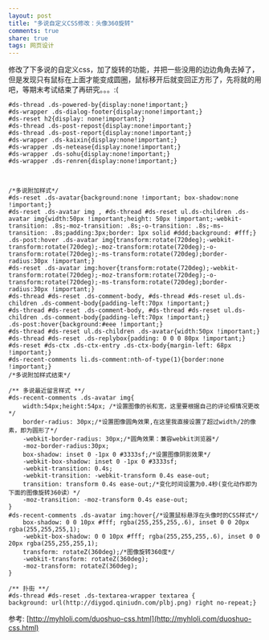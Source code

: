 ```yaml
---
layout: post
title: "多说自定义CSS修改：头像360旋转" 
comments: true
share: true
tags: 网页设计
---
```



修改了下多说的自定义css，加了旋转的功能，并把一些没用的边边角角去掉了，但是发现只有鼠标在上面才能变成圆圈，鼠标移开后就变回正方形了，先将就的用吧，等期末考试结束了再研究。。。:(

	#ds-thread .ds-powered-by{display:none!important;}
	#ds-wrapper .ds-dialog-footer{display:none!important;}
	#ds-reset h2{display: none!important;}
	#ds-thread .ds-post-repost{display:none!important;}
	#ds-thread .ds-post-report{display:none!important;}
	#ds-wrapper .ds-kaixin{display:none!important;}
	#ds-wrapper .ds-netease{display:none!important;}
	#ds-wrapper .ds-sohu{display:none!important;}
	#ds-wrapper .ds-renren{display:none!important;}
	
	
	
	/*多说附加样式*/
	#ds-reset .ds-avatar{background:none !important; box-shadow:none !important;}
	#ds-reset .ds-avatar img , #ds-thread #ds-reset ul.ds-children .ds-avatar img{width:50px !important;height: 50px !important;-webkit-transition: .8s;-moz-transition: .8s;-o-transition: .8s;-ms-transition: .8s;padding:3px;border: 1px solid #ddd;background: #fff;}
	.ds-post:hover .ds-avatar img{transform:rotate(720deg);-webkit-transform:rotate(720deg);-moz-transform:rotate(720deg);-o-transform:rotate(720deg);-ms-transform:rotate(720deg);border-radius:30px !important;}
	#ds-reset .ds-avatar img:hover{transform:rotate(720deg);-webkit-transform:rotate(720deg);-moz-transform:rotate(720deg);-o-transform:rotate(720deg);-ms-transform:rotate(720deg);border-radius:30px !important;}
	#ds-thread #ds-reset .ds-comment-body, #ds-thread #ds-reset ul.ds-children .ds-comment-body{padding-left:70px !important;}
	#ds-thread #ds-reset .ds-comment-body, #ds-thread #ds-reset ul.ds-children .ds-comment-body{padding-left:70px !important;}
	.ds-post:hover{background:#eee !important;}
	#ds-thread #ds-reset ul.ds-children .ds-avatar{width:50px !important;}
	#ds-thread #ds-reset .ds-replybox{padding: 0 0 0 80px !important;}
	#ds-reset #ds-ctx .ds-ctx-entry .ds-ctx-body{margin-left: 68px !important;}
	#ds-recent-comments li.ds-comment:nth-of-type(1){border:none !important;}
	/*多说附加样式结束*/
	
	/** 多说最近留言样式 **/
	#ds-recent-comments .ds-avatar img{
	    width:54px;height:54px; /*设置图像的长和宽，这里要根据自己的评论框情况更改*/
	    border-radius: 30px;/*设置图像圆角效果,在这里我直接设置了超过width/2的像素，即为圆形了*/
	    -webkit-border-radius: 30px;/*圆角效果：兼容webkit浏览器*/
	    -moz-border-radius:30px;
	    box-shadow: inset 0 -1px 0 #3333sf;/*设置图像阴影效果*/
	    -webkit-box-shadow: inset 0 -1px 0 #3333sf;
	    -webkit-transition: 0.4s;
	    -webkit-transition: -webkit-transform 0.4s ease-out;
	    transition: transform 0.4s ease-out;/*变化时间设置为0.4秒(变化动作即为下面的图像旋转360读）*/
	    -moz-transition: -moz-transform 0.4s ease-out;
	}
	#ds-recent-comments .ds-avatar img:hover{/*设置鼠标悬浮在头像时的CSS样式*/
	    box-shadow: 0 0 10px #fff; rgba(255,255,255,.6), inset 0 0 20px rgba(255,255,255,1);
	    -webkit-box-shadow: 0 0 10px #fff; rgba(255,255,255,.6), inset 0 0 20px rgba(255,255,255,1);
	    transform: rotateZ(360deg);/*图像旋转360度*/
	    -webkit-transform: rotateZ(360deg);
	    -moz-transform: rotateZ(360deg);
	}
	
	/** 扑街 **/
	#ds-thread #ds-reset .ds-textarea-wrapper textarea {
	background: url(http://diygod.qiniudn.com/plbj.png) right no-repeat;}


参考: [http://myhloli.com/duoshuo-css.html](http://myhloli.com/duoshuo-css.html)